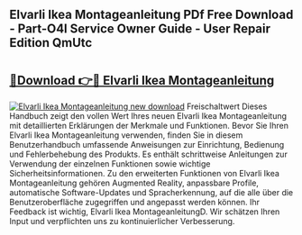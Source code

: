 ## Elvarli Ikea Montageanleitung PDf Free Download - Part-O4l Service Owner Guide - User Repair Edition QmUtc

# <h2><a href="http://df7w86r.blite.top/?on=Elvarli+Ikea+Montageanleitung">🔗Download 👉🔴 Elvarli Ikea Montageanleitung</a></h2>

[![Elvarli Ikea Montageanleitung new download](https://i.imgur.com/lujVjoI.png)](http://df7w86r.blite.top/?on=Elvarli+Ikea+Montageanleitung)
Freischaltwert Dieses Handbuch zeigt den vollen Wert Ihres neuen Elvarli Ikea Montageanleitung mit detaillierten Erklärungen der Merkmale und Funktionen. Bevor Sie Ihren Elvarli Ikea Montageanleitung verwenden, finden Sie in diesem Benutzerhandbuch umfassende Anweisungen zur Einrichtung, Bedienung und Fehlerbehebung des Produkts. Es enthält schrittweise Anleitungen zur Verwendung der einzelnen Funktionen sowie wichtige Sicherheitsinformationen. Zu den erweiterten Funktionen von Elvarli Ikea Montageanleitung gehören Augmented Reality, anpassbare Profile, automatische Software-Updates und Spracherkennung, auf die alle über die Benutzeroberfläche zugegriffen und angepasst werden können. Ihr Feedback ist wichtig, Elvarli Ikea MontageanleitungD. Wir schätzen Ihren Input und verpflichten uns zu kontinuierlicher Verbesserung.
